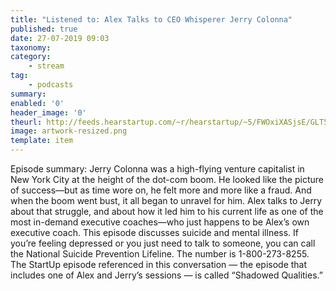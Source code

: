 ```yaml
---
title: "Listened to: Alex Talks to CEO Whisperer Jerry Colonna"
published: true
date: 27-07-2019 09:03
taxonomy:
category:
	- stream
tag:
	- podcasts
summary:
enabled: '0'
header_image: '0'
theurl: http://feeds.hearstartup.com/~r/hearstartup/~5/FWOxiXASjsE/GLT5205292954.mp3
image: artwork-resized.png
template: item
---
```

 
Episode summary: Jerry Colonna was a high-flying venture capitalist in New York City at the height of the dot-com boom. He looked like the picture of success—but as time wore on, he felt more and more like a fraud. And when the boom went bust, it all began to unravel for him. Alex talks to Jerry about that struggle, and about how it led him to his current life as one of the most in-demand executive coaches—who just happens to be Alex’s own executive coach. This episode discusses suicide and mental illness. If you’re feeling depressed or you just need to talk to someone, you can call the National Suicide Prevention Lifeline. The number is 1-800-273-8255. The StartUp episode referenced in this conversation — the episode that includes one of Alex and Jerry’s sessions — is called “Shadowed Qualities.”

